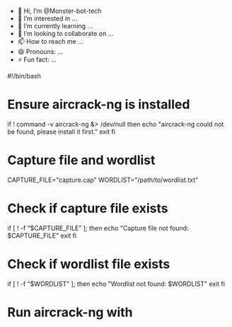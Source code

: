 - 👋 Hi, I’m @Monster-bot-tech
- 👀 I’m interested in ...
- 🌱 I’m currently learning ...
- 💞️ I’m looking to collaborate on ...
- 📫 How to reach me ...
- 😄 Pronouns: ...
- ⚡ Fun fact: ...

<!---
Monster-bot-tech/Monster-bot-tech is a ✨ special ✨ repository because its `README.md` (this file) appears on your GitHub profile.
You can click the Preview link to take a look at your changes.
--->
#!/bin/bash

# Ensure aircrack-ng is installed
if ! command -v aircrack-ng &> /dev/null
then
    echo "aircrack-ng could not be found, please install it first."
    exit
fi

# Capture file and wordlist
CAPTURE_FILE="capture.cap"
WORDLIST="/path/to/wordlist.txt"

# Check if capture file exists
if [ ! -f "$CAPTURE_FILE" ]; then
    echo "Capture file not found: $CAPTURE_FILE"
    exit
fi

# Check if wordlist file exists
if [ ! -f "$WORDLIST" ]; then
    echo "Wordlist not found: $WORDLIST"
    exit
fi

# Run aircrack-ng with

